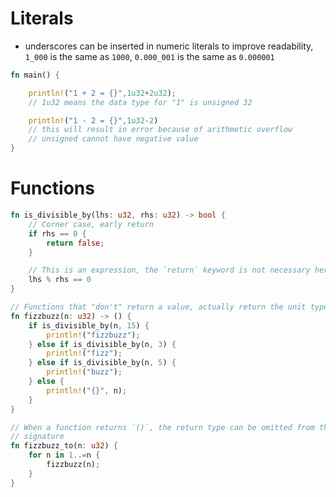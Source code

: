 # **Literals**
- underscores can be inserted in numeric literals to improve readability, `1_000` is the same as `1000`, `0.000_001` is the same as `0.000001`
```rust
fn main() {

    println!("1 + 2 = {}",1u32+2u32);
    // 1u32 means the data type for "1" is unsigned 32

    println!("1 - 2 = {}",1u32-2)
    // this will result in error because of arithmetic overflow
    // unsigned cannot have negative value
}
```

# **Functions**
```rust
fn is_divisible_by(lhs: u32, rhs: u32) -> bool {
    // Corner case, early return
    if rhs == 0 {
        return false;
    }

    // This is an expression, the `return` keyword is not necessary here
    lhs % rhs == 0
}

// Functions that "don't" return a value, actually return the unit type `()`
fn fizzbuzz(n: u32) -> () {
    if is_divisible_by(n, 15) {
        println!("fizzbuzz");
    } else if is_divisible_by(n, 3) {
        println!("fizz");
    } else if is_divisible_by(n, 5) {
        println!("buzz");
    } else {
        println!("{}", n);
    }
}

// When a function returns `()`, the return type can be omitted from the
// signature
fn fizzbuzz_to(n: u32) {
    for n in 1..=n {
        fizzbuzz(n);
    }
}
```